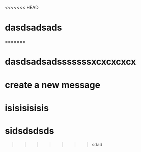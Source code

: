 <<<<<<< HEAD
# dasdsadsads
=======
# dasdsadsadsssssssxcxcxcxcx
# create a new message
# isisisisisis
# sidsdsdsds
>>>>>>> sdad
